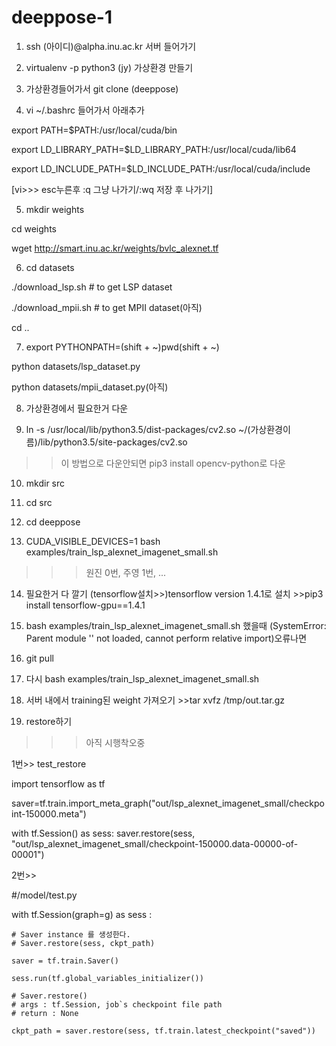# deeppose-1

1. ssh (아이디)@alpha.inu.ac.kr 서버 들어가기

2. virtualenv -p python3 (jy) 가상환경 만들기

3. 가상환경들어가서 git clone (deeppose)

4. vi ~/.bashrc 들어가서  아래추가

  export PATH=$PATH:/usr/local/cuda/bin
  
  export LD_LIBRARY_PATH=$LD_LIBRARY_PATH:/usr/local/cuda/lib64
  
  export LD_INCLUDE_PATH=$LD_INCLUDE_PATH:/usr/local/cuda/include
  
  [vi>>> esc누른후 :q 그냥 나가기/:wq 저장 후 나가기]
  

5. mkdir weights

cd weights

wget http://smart.inu.ac.kr/weights/bvlc_alexnet.tf



6. cd datasets

./download_lsp.sh   # to get LSP dataset

./download_mpii.sh  # to get MPII dataset(아직)

cd ..



7. export PYTHONPATH=(shift + ~)pwd(shift + ~)

python datasets/lsp_dataset.py

python datasets/mpii_dataset.py(아직)



8. 가상환경에서 필요한거 다운

9. ln -s /usr/local/lib/python3.5/dist-packages/cv2.so ~/(가상환경이름)/lib/python3.5/site-packages/cv2.so
>> 이 방법으로 다운안되면 pip3 install opencv-python로 다운

10. mkdir src

11. cd src

12. cd deeppose

13. CUDA_VISIBLE_DEVICES=1 bash examples/train_lsp_alexnet_imagenet_small.sh
>>>원진 0번,  주영 1번, ...

14. 필요한거 다 깔기
(tensorflow설치>>)tensorflow version 1.4.1로 설치 >>pip3 install tensorflow-gpu==1.4.1

15. bash examples/train_lsp_alexnet_imagenet_small.sh 했을때 (SystemError: Parent module '' not loaded, cannot perform relative import)오류나면 

16. git pull 

17. 다시  bash examples/train_lsp_alexnet_imagenet_small.sh

18. 서버 내에서 training된 weight 가져오기 >>tar xvfz /tmp/out.tar.gz

19. restore하기

>>> 아직 시행착오중

1번>>
test_restore

import tensorflow as tf

saver=tf.train.import_meta_graph("out/lsp_alexnet_imagenet_small/checkpoint-150000.meta")

with tf.Session() as sess:
saver.restore(sess, "out/lsp_alexnet_imagenet_small/checkpoint-150000.data-00000-of-00001")

2번>>

#/model/test.py

with tf.Session(graph=g) as sess :

    # Saver instance 를 생성한다.
    # Saver.restore(sess, ckpt_path)

    saver = tf.train.Saver()

    sess.run(tf.global_variables_initializer())

    # Saver.restore()
    # args : tf.Session, job`s checkpoint file path
    # return : None

    ckpt_path = saver.restore(sess, tf.train.latest_checkpoint("saved"))

